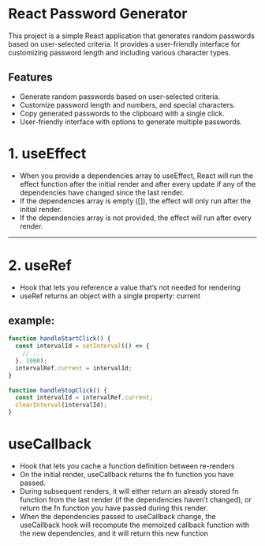 # React Password Generator

This project is a simple React application that generates random passwords based on user-selected criteria. It provides a user-friendly interface for customizing password length and including various character types.

## Features

- Generate random passwords based on user-selected criteria.
- Customize password length and numbers, and special characters.
- Copy generated passwords to the clipboard with a single click.
- User-friendly interface with options to generate multiple passwords.


# 1. useEffect

- When you provide a dependencies array to useEffect, React will run the effect function after the initial render and after every update if any of the dependencies have changed since the last render.
- If the dependencies array is empty ([]), the effect will only run after the initial render.
- If the dependencies array is not provided, the effect will run after every render.
---

# 2. useRef
- Hook that lets you reference a value that’s not needed for rendering
- useRef returns an object with a single property: current

## example:
``` javascript
function handleStartClick() {
  const intervalId = setInterval(() => {
    // ...
  }, 1000);
  intervalRef.current = intervalId;
}
  
function handleStopClick() {
  const intervalId = intervalRef.current;
  clearInterval(intervalId);
}
```

# useCallback
-  Hook that lets you cache a function definition between re-renders
- On the initial render, useCallback returns the fn function you have passed.
- During subsequent renders, it will either return an already stored fn  function from the last render (if the dependencies haven’t changed), or return the fn function you have passed during this render.
- When the dependencies passed to useCallback change, the useCallback hook will recompute the memoized callback function with the new dependencies, and it will return this new function